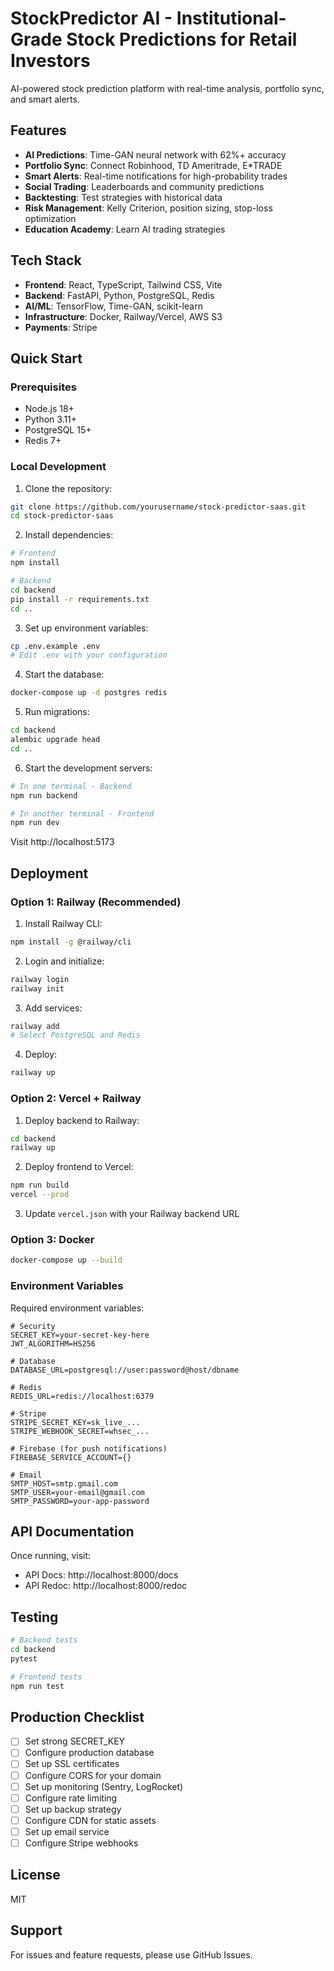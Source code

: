 # StockPredictor AI - Institutional-Grade Stock Predictions for Retail Investors

AI-powered stock prediction platform with real-time analysis, portfolio sync, and smart alerts.

## Features

- **AI Predictions**: Time-GAN neural network with 62%+ accuracy
- **Portfolio Sync**: Connect Robinhood, TD Ameritrade, E*TRADE
- **Smart Alerts**: Real-time notifications for high-probability trades
- **Social Trading**: Leaderboards and community predictions
- **Backtesting**: Test strategies with historical data
- **Risk Management**: Kelly Criterion, position sizing, stop-loss optimization
- **Education Academy**: Learn AI trading strategies

## Tech Stack

- **Frontend**: React, TypeScript, Tailwind CSS, Vite
- **Backend**: FastAPI, Python, PostgreSQL, Redis
- **AI/ML**: TensorFlow, Time-GAN, scikit-learn
- **Infrastructure**: Docker, Railway/Vercel, AWS S3
- **Payments**: Stripe

## Quick Start

### Prerequisites

- Node.js 18+
- Python 3.11+
- PostgreSQL 15+
- Redis 7+

### Local Development

1. Clone the repository:
```bash
git clone https://github.com/yourusername/stock-predictor-saas.git
cd stock-predictor-saas
```

2. Install dependencies:
```bash
# Frontend
npm install

# Backend
cd backend
pip install -r requirements.txt
cd ..
```

3. Set up environment variables:
```bash
cp .env.example .env
# Edit .env with your configuration
```

4. Start the database:
```bash
docker-compose up -d postgres redis
```

5. Run migrations:
```bash
cd backend
alembic upgrade head
cd ..
```

6. Start the development servers:
```bash
# In one terminal - Backend
npm run backend

# In another terminal - Frontend
npm run dev
```

Visit http://localhost:5173

## Deployment

### Option 1: Railway (Recommended)

1. Install Railway CLI:
```bash
npm install -g @railway/cli
```

2. Login and initialize:
```bash
railway login
railway init
```

3. Add services:
```bash
railway add
# Select PostgreSQL and Redis
```

4. Deploy:
```bash
railway up
```

### Option 2: Vercel + Railway

1. Deploy backend to Railway:
```bash
cd backend
railway up
```

2. Deploy frontend to Vercel:
```bash
npm run build
vercel --prod
```

3. Update `vercel.json` with your Railway backend URL

### Option 3: Docker

```bash
docker-compose up --build
```

### Environment Variables

Required environment variables:

```env
# Security
SECRET_KEY=your-secret-key-here
JWT_ALGORITHM=HS256

# Database
DATABASE_URL=postgresql://user:password@host/dbname

# Redis
REDIS_URL=redis://localhost:6379

# Stripe
STRIPE_SECRET_KEY=sk_live_...
STRIPE_WEBHOOK_SECRET=whsec_...

# Firebase (for push notifications)
FIREBASE_SERVICE_ACCOUNT={}

# Email
SMTP_HOST=smtp.gmail.com
SMTP_USER=your-email@gmail.com
SMTP_PASSWORD=your-app-password
```

## API Documentation

Once running, visit:
- API Docs: http://localhost:8000/docs
- API Redoc: http://localhost:8000/redoc

## Testing

```bash
# Backend tests
cd backend
pytest

# Frontend tests
npm run test
```

## Production Checklist

- [ ] Set strong SECRET_KEY
- [ ] Configure production database
- [ ] Set up SSL certificates
- [ ] Configure CORS for your domain
- [ ] Set up monitoring (Sentry, LogRocket)
- [ ] Configure rate limiting
- [ ] Set up backup strategy
- [ ] Configure CDN for static assets
- [ ] Set up email service
- [ ] Configure Stripe webhooks

## License

MIT

## Support

For issues and feature requests, please use GitHub Issues.